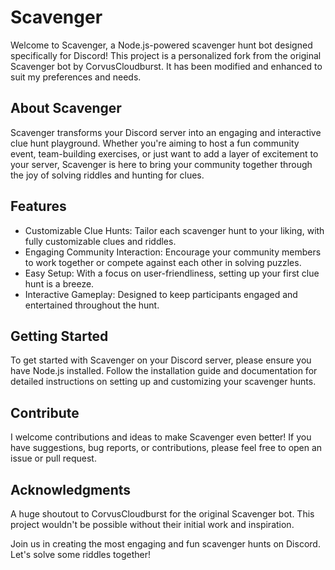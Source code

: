 # Scavenger
Welcome to Scavenger, a Node.js-powered scavenger hunt bot designed specifically for Discord! This project is a personalized fork from the original Scavenger bot by CorvusCloudburst. It has been modified and enhanced to suit my preferences and needs.

## About Scavenger
Scavenger transforms your Discord server into an engaging and interactive clue hunt playground. Whether you're aiming to host a fun community event, team-building exercises, or just want to add a layer of excitement to your server, Scavenger is here to bring your community together through the joy of solving riddles and hunting for clues.

## Features
- Customizable Clue Hunts: Tailor each scavenger hunt to your liking, with fully customizable clues and riddles.
- Engaging Community Interaction: Encourage your community members to work together or compete against each other in solving puzzles.
- Easy Setup: With a focus on user-friendliness, setting up your first clue hunt is a breeze.
- Interactive Gameplay: Designed to keep participants engaged and entertained throughout the hunt.

## Getting Started
To get started with Scavenger on your Discord server, please ensure you have Node.js installed. Follow the installation guide and documentation for detailed instructions on setting up and customizing your scavenger hunts.

## Contribute
I welcome contributions and ideas to make Scavenger even better! If you have suggestions, bug reports, or contributions, please feel free to open an issue or pull request.

## Acknowledgments
A huge shoutout to CorvusCloudburst for the original Scavenger bot. This project wouldn't be possible without their initial work and inspiration.

Join us in creating the most engaging and fun scavenger hunts on Discord. Let's solve some riddles together!
